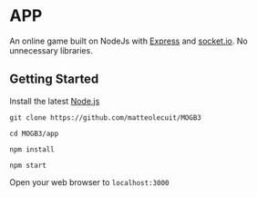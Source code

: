 # APP

An online game built on NodeJs with [Express](https://expressjs.com/) and [socket.io](https://socket.io/). No unnecessary libraries.

## Getting Started

Install the latest [Node.js](http://nodejs.org)

```console
git clone https://github.com/matteolecuit/MOGB3

cd MOGB3/app

npm install

npm start
```

Open your web browser to `localhost:3000`

